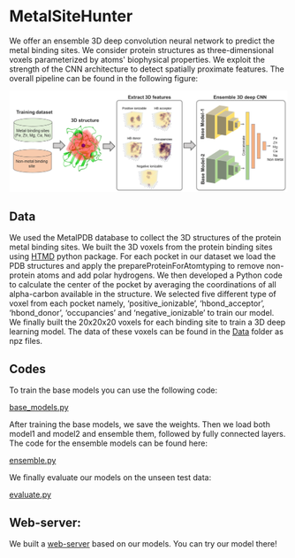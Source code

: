 # MetalSiteHunter

We offer an ensemble 3D deep convolution neural network to predict the metal binding sites. We consider protein structures as three-dimensional voxels parameterized by atoms' biophysical properties. We exploit the strength of the CNN architecture to detect spatially proximate features. The overall pipeline can be found in the following figure:

![metal-site-prediction-data-pipeline](https://github.com/ClinicalAI/metal-site-hunter/blob/main/model_pipe_line.png)
## Data
We used the MetalPDB database to collect the 3D structures of the protein metal binding sites. We built the 3D voxels from the protein binding sites using [HTMD](https://software.acellera.com/docs/latest/htmd/index.html) python package. For each pocket in our dataset we load the PDB structures and apply the prepareProteinForAtomtyping to remove non-protein atoms and add polar hydrogens. We then developed a Python code to calculate the center of the pocket by averaging the coordinations of all alpha-carbon available in the structure. We selected five different type of voxel from each pocket namely, ‘positive_ionizable’, ‘hbond_acceptor’, ‘hbond_donor’, ‘occupancies’ and ‘negative_ionizable’ to train our model. We finally built the 20x20x20 voxels for each binding site to train a 3D deep learning model. The data of these voxels can be found in the [Data](https://drive.google.com/drive/folders/1CG7o3m7hTQV44WRC6jX3QkH0FpNt5Blb?usp=sharing) folder as npz files. 
## Codes
To train the base models you can use the following code:

[base_models.py](https://github.com/ClinicalAI/metal-site-hunter/blob/main/base_models.py)

After training the base models, we save the weights. Then we load both model1 and model2 and ensemble them, followed by fully connected layers. The code for the ensemble models can be found here:

[ensemble.py](https://github.com/ClinicalAI/metal-site-hunter/blob/main/ensemble.py)

We finally evaluate our models on the unseen test data:

[evaluate.py](https://github.com/ClinicalAI/metal-site-hunter/blob/main/evaluate.py)



## Web-server:

We built a [web-server](https://mohamad-lab.ai/metalsitehunter/) based on our models. You can try our model there!



